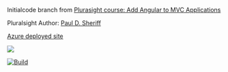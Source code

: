 Initialcode branch from [Plurasight course: Add Angular to MVC Applications](https://app.pluralsight.com/library/courses/mvc-applications-add-angular/description) 

Pluralsight Author: [Paul D. Sheriff](https://www.pluralsight.com/authors/paul-sheriff) 

<a href="https://ps-285-add-angular-to-mvc-applications.azurewebsites.net/" target="_blank">Azure deployed site</a>

[<img src="https://devsitesindex20190127.azurewebsites.net/toi/jobs/1255/totalhours"/>](https://devsitesindex20190127.azurewebsites.net/Jobs/Details?id=1255)

[![Build](https://github.com/SamNiyazi2/PS-285-Add-Angular-to-MVC-Applications/actions/workflows/master_PS-285-Add-Angular-to-MVC-Applications.yml/badge.svg)](https://github.com/SamNiyazi2/PS-285-Add-Angular-to-MVC-Applications/actions/workflows/master_PS-285-Add-Angular-to-MVC-Applications.yml)
